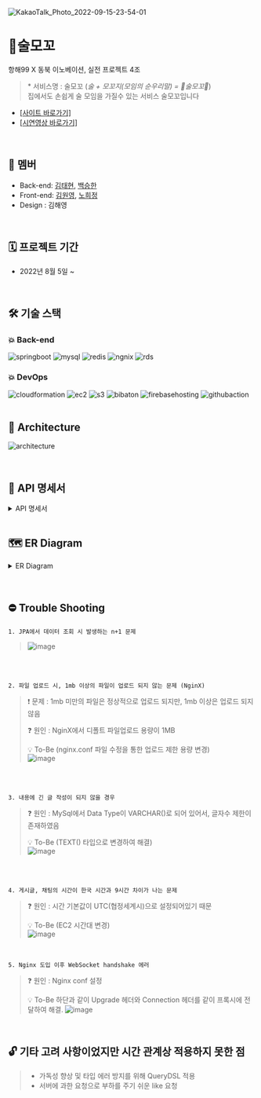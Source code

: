 ![KakaoTalk_Photo_2022-09-15-23-54-01](https://user-images.githubusercontent.com/56210700/190436678-45237690-b3b5-4fa4-bd1a-f9b569cfc102.jpeg)
# 🍻술모꼬
항해99 X 동북 이노베이션, 실전 프로젝트 4조
> \* 서비스명 : 술모꼬 (*술 + 모꼬지(모임의 순우리말) = 🍻술모꼬🍻*)  
> 집에서도 손쉽게 술 모임을 가질수 있는 서비스 술모꼬입니다
    
- [\[사이트 바로가기\]](https://www.sulmoggo.live/)
- [\[시연영상 바로가기\]](https://youtu.be/cz1HbJZnBY0)

<br />

## 👥 멤버
- Back-end: [김태현](https://github.com/Tmoney2014), [백승한](https://github.com/BaikSeunghan)
- Front-end: [김원영](https://github.com/102wy), [노희정](https://github.com/imhjnoh)
- Design : 김해영

<br />

## 🗓 프로젝트 기간
- 2022년 8월 5일 ~

<br />

## :hammer_and_wrench: 기술 스택

### :boom: Back-end
![springboot](https://user-images.githubusercontent.com/89123240/190444793-a66ab960-fcfa-425b-a2cc-d034cf1b2d4a.png)
![mysql](https://user-images.githubusercontent.com/89123240/190444624-50b53ffa-88a3-4a71-88b3-f51613f622f0.png)
![redis](https://user-images.githubusercontent.com/89123240/190444683-570792ad-ca7f-4ded-bea3-7b354dc82dc1.png)
![ngnix](https://user-images.githubusercontent.com/89123240/190444770-d3c39126-ca48-4f44-b318-2fafbae60102.png)
![rds](https://user-images.githubusercontent.com/89123240/190444643-5583c570-f9e7-4bdc-85c1-ab35a59df43b.png)
### :boom: DevOps
![cloudformation](https://user-images.githubusercontent.com/89123240/190444735-3ad8e819-411f-4782-bc1f-8cf887ece2f8.png)
![ec2](https://user-images.githubusercontent.com/89123240/190444748-d3684def-5f65-4bba-b6bd-17196a276f9e.png)
![s3](https://user-images.githubusercontent.com/89123240/190444612-7271c0f0-015e-48e0-b2a0-93aba96acfc6.png)
![bibaton](https://user-images.githubusercontent.com/89123240/190444713-df513fab-d2c4-4212-97b9-5dffe4dcb5bb.png)
![firebasehosting](https://user-images.githubusercontent.com/89123240/190444812-222d8800-75ac-4e44-ab8f-498c11f74f2d.png)
![githubaction](https://user-images.githubusercontent.com/89123240/190444830-9f5465ac-c129-4b0b-800f-6e478d3e6c23.png)
<br />
<br />


## 🧩 Architecture

![architecture](https://user-images.githubusercontent.com/56210700/190443726-9aaf49b0-4c2d-4f62-bb03-516225e9bac5.png)


<br />


## 📌 API 명세서
<details>
<summary>API 명세서</summary>
<div markdown="1">
    <img src="https://user-images.githubusercontent.com/95524472/190453831-f093b829-dfb0-4416-8318-71a50523eab3.png" />
    <img src="https://user-images.githubusercontent.com/95524472/190453915-bc0a825b-4d26-483d-aa49-6cfdbf66aaef.png" />
    <img src="https://user-images.githubusercontent.com/95524472/190454013-2e010e3b-e7e8-4aa1-9fa8-a76184b3e3fc.png" />
</div>
</details>

<br />


## 🗺 ER Diagram
<details>
<summary>ER Diagram</summary>
<div markdown="1">
    <img src="https://user-images.githubusercontent.com/95524472/190455062-86733cb8-dc28-491c-a805-6750480f9bc6.png" />
</div>
</details>

<br />
<br />



## ⛔️ Trouble Shooting


```
1. JPA에서 데이터 조회 시 발생하는 n+1 문제
```
> ![image](https://user-images.githubusercontent.com/95524472/190856075-7ea865e7-9e6e-469b-8f3c-9ed1462e0072.png)

<br />
<br />


```
2. 파일 업로드 시, 1mb 이상의 파일이 업로드 되지 않는 문제 (NginX)
```
> 
> ❗️ 문제 : 1mb 미만의 파일은 정상적으로 업로드 되지만, 1mb 이상은 업로드 되지 않음
>
> ❓ 원인 : NginX에서 디폴트 파일업로드 용량이 1MB  
>
> 💡 To-Be (nginx.conf 파일 수정을 통한 업로드 제한 용량 변경)  
>![image](https://user-images.githubusercontent.com/95524472/190855231-5a4b5bce-833e-4a02-a13b-7961effb6759.png)

<br />
<br />

```
3. 내용에 긴 글 작성이 되지 않을 경우
```
> 
> ❓ 원인 : MySql에서 Data Type이 VARCHAR()로 되어 있어서, 글자수 제한이 존재하였음
>
> 💡 To-Be (TEXT() 타입으로 변경하여 해결)  
> ![image](https://user-images.githubusercontent.com/95524472/190854664-6c3e87ad-986d-4232-8f6e-4ff657ba1d01.png)

<br />
<br />

```
4. 게시글, 채팅의 시간이 한국 시간과 9시간 차이가 나는 문제
```
> 
> ❓ 원인 : 시간 기본값이 UTC(협정세계시)으로 설정되어있기 때문
>
> 💡 To-Be (EC2 시간대 변경)   
> ![image](https://user-images.githubusercontent.com/95524472/190854698-d2691591-5720-457f-a26d-a9947547d85a.png)


<br />


```
5. Nginx 도입 이후 WebSocket handshake 에러
```

> ❓ 원인 : Nginx conf 설정
>
> 💡 To-Be 하단과 같이 Upgrade 헤더와 Connection 헤더를 같이 프록시에 전달하여 해결.
> ![image](https://user-images.githubusercontent.com/95524472/190855231-5a4b5bce-833e-4a02-a13b-7961effb6759.png)


<br />


## 🔓 기타 고려 사항이었지만 시간 관계상 적용하지 못한 점

> - 가독성 향상 및 타입 에러 방지를 위해 QueryDSL 적용
> - 서버에 과한 요청으로 부하를 주기 쉬운 like 요청



